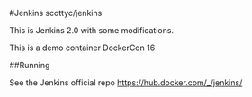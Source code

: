 #Jenkins
scottyc/jenkins
 
This is Jenkins 2.0 with some modifications.

This is a demo container DockerCon 16

##Running

See the Jenkins official repo https://hub.docker.com/_/jenkins/
